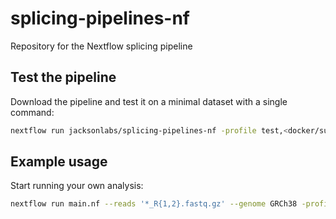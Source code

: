 # splicing-pipelines-nf
Repository for the Nextflow splicing pipeline

## Test the pipeline
Download the pipeline and test it on a minimal dataset with a single command:
```bash
nextflow run jacksonlabs/splicing-pipelines-nf -profile test,<docker/sumner>
```

## Example usage
Start running your own analysis:
```bash
nextflow run main.nf --reads '*_R{1,2}.fastq.gz' --genome GRCh38 -profile <docker/sumner>
```